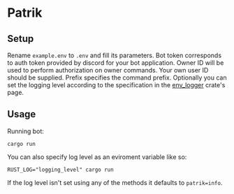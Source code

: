# Patrik

## Setup

Rename `example.env` to `.env` and fill its parameters. Bot token corresponds to auth token provided by discord for your bot application. Owner ID will be used to perform authorization on owner commands. Your own user ID should be supplied. Prefix specifies the command prefix. Optionally you can set the logging level according to the specification in the [env_logger](https://crates.io/crates/env_logger) crate's page.

## Usage

Running bot:

```
cargo run
```

You can also specify log level as an eviroment variable like so:

```
RUST_LOG="logging_level" cargo run
```

If the log level isn't set using any of the methods it defaults to `patrik=info`.

